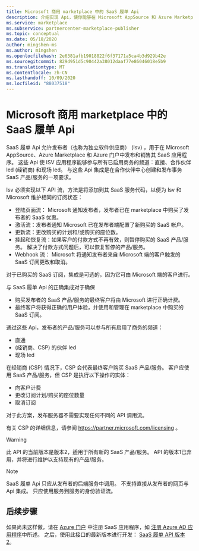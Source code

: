 ```yaml
---
title: Microsoft 商用 marketplace 中的 SaaS 履单 Api
description: 介绍实现 Api，使你能够在 Microsoft AppSource 和 Azure Marketplace 中集成 SaaS 产品。
ms.service: marketplace
ms.subservice: partnercenter-marketplace-publisher
ms.topic: conceptual
ms.date: 05/18/2020
author: mingshen-ms
ms.author: mingshen
ms.openlocfilehash: 2e6381afb19018822f6f37171a5ca4b3d929b42e
ms.sourcegitcommit: 829d951d5c90442a38012daaf77e86046018e5b9
ms.translationtype: MT
ms.contentlocale: zh-CN
ms.lasthandoff: 10/09/2020
ms.locfileid: "88037518"
---
```

# <a name="saas-fulfillment-apis-in-the-microsoft-commercial-marketplace"></a>Microsoft 商用 marketplace 中的 SaaS 履单 Api

SaaS 履单 Api 允许发布者（也称为独立软件供应商） (Isv) ，用于在 Microsoft AppSource、Azure Marketplace 和 Azure 门户中发布和销售其 SaaS 应用程序。 这些 Api 使 ISV 应用程序能够参与所有已启用商务的频道：直接、合作伙伴 led (经销商) 和现场 led。  与这些 Api 集成是在合作伙伴中心创建和发布事务 SaaS 产品/服务的一项要求。

Isv 必须实现以下 API 流，方法是将添加到其 SaaS 服务代码，以便为 Isv 和 Microsoft 维护相同的订阅状态：

* 登陆页面流： Microsoft 通知发布者，发布者已在 marketplace 中购买了发布者的 SaaS 优惠。
* 激活流：发布者通知 Microsoft 已在发布者端配置了新购买的 SaaS 帐户。
* 更新流：更改购买的计划和/或购买的座位数。
* 挂起和恢复流：如果客户的付款方式不再有效，则暂停购买的 SaaS 产品/服务。 解决了付款方式问题后，可以恢复暂停的产品/服务。
* Webhook 流： Microsoft 将通知发布者来自 Microsoft 端的客户触发的 SaaS 订阅更改和取消。

对于已购买的 SaaS 订阅，集成是可选的，因为它可由 Microsoft 端的客户进行。

与 SaaS 履单 Api 的正确集成对于确保

* 购买发布者的 SaaS 产品/服务的最终客户将由 Microsoft 进行正确计费。
* 最终客户将获得正确的用户体验，并使用和管理在 marketplace 中购买的 SaaS 订阅。

通过这些 Api，发布者的产品/服务可以参与所有启用了商务的频道：

* 直通
*  (经销商、CSP) 的伙伴 led
* 现场 led

在经销商 (CSP) 情况下，CSP 会代表最终客户购买 SaaS 产品/服务。 客户应使用 SaaS 产品/服务，但 CSP 是执行以下操作的实体：

* 向客户计费
* 更改订阅计划/购买的座位数量
* 取消订阅

对于此方案，发布服务器不需要实现任何不同的 API 调用流。

有关 CSP 的详细信息，请参阅 https://partner.microsoft.com/licensing 。

>[!Warning]
>此 API 的当前版本是版本2，适用于所有新的 SaaS 产品/服务。 API 的版本1已弃用，并将进行维护以支持现有的产品/服务。

>[!Note]
>SaaS 履单 Api 只应从发布者的后端服务中调用。 不支持直接从发布者的网页与 Api 集成。 只应使用服务到服务的身份验证流。

## <a name="next-steps"></a>后续步骤

如果尚未这样做，请在 [Azure 门户](https://ms.portal.azure.com) 中注册 SaaS 应用程序，如 [注册 Azure AD 应用程序](./pc-saas-registration.md)中所述。  之后，使用此接口的最新版本进行开发： [SaaS 履单 API 版本 2](./pc-saas-fulfillment-api-v2.md)。
